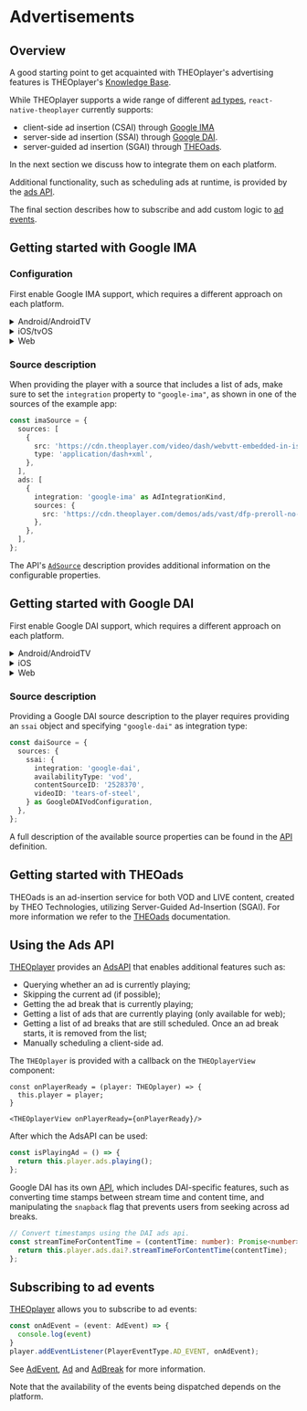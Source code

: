 # Advertisements

## Overview

A good starting point to get acquainted with THEOplayer's advertising features
is THEOplayer's [Knowledge Base](https://www.theoplayer.com/docs/theoplayer/knowledge-base/advertisement/user-guide/).

While THEOplayer supports a wide range of different
[ad types](https://www.theoplayer.com/docs/theoplayer/knowledge-base/advertisement/user-guide/#an-overview-of-theoplayers-different-ad-types),
`react-native-theoplayer` currently supports:

- client-side ad insertion (CSAI) through [Google IMA](#getting-started-with-google-ima)
- server-side ad insertion (SSAI) through [Google DAI](#getting-started-with-google-dai).
- server-guided ad insertion (SGAI) through [THEOads](#getting-started-with-theoads).

In the next section we discuss how to integrate them on each platform.

Additional functionality, such as scheduling ads at runtime, is provided by the [ads API](#using-the-ads-api).

The final section describes how to subscribe and add custom logic to [ad events](#subscribing-to-ad-events).

## Getting started with Google IMA

### Configuration

First enable Google IMA support, which requires a different approach on each platform.

<details>
<summary>Android/AndroidTV</summary>

The Android SDK is modular-based, so enabling Google IMA is limited to including
the ima extension in gradle by setting this flag in your `gradle.properties`:

```
# Enable THEOplayer Extensions (default: disabled)
THEOplayer_extensionGoogleIMA = true
```

</details>

<details>
<summary>iOS/tvOS</summary>

To enable Google IMA you can add the "GOOGLE_IMA" [feature flag](./creating-minimal-app.md#getting-started-on-ios-and-tvos) to react-native-theoplayer.json (or theoplayer-config.json)

</details>

<details>

<summary>Web</summary>

To enable Google IMA on web, it suffices to add this script in the web page's header section, as shown
in the example app's [index.html](https://github.com/THEOplayer/react-native-theoplayer/blob/develop/example/web/public/index.html):

```html

<head>
  <!-- Optionally load Google IMA/DAI libraries -->
  <script type="text/javascript" src="//imasdk.googleapis.com/js/sdkloader/ima3.js"></script>
</head>
```

</details>

### Source description

When providing the player with a source that includes a list of ads, make sure to
set the `integration` property to `"google-ima"`, as shown in one of the sources of the example app:

```typescript
const imaSource = {
  sources: [
    {
      src: 'https://cdn.theoplayer.com/video/dash/webvtt-embedded-in-isobmff/Manifest.mpd',
      type: 'application/dash+xml',
    },
  ],
  ads: [
    {
      integration: 'google-ima' as AdIntegrationKind,
      sources: {
        src: 'https://cdn.theoplayer.com/demos/ads/vast/dfp-preroll-no-skip.xml',
      },
    },
  ],
};
```

The API's [`AdSource`](../src/api/source/ads/Ads.ts) description provides additional information on
the configurable properties.

## Getting started with Google DAI

First enable Google DAI support, which requires a different approach on each platform.

<details>
<summary>Android/AndroidTV</summary>

The Android SDK is modular-based, so enabling Google DAI is limited to including
the dai extension in gradle by enabling this flag in your `gradle.properties`:

```
# Enable THEOplayer Extensions (default: disabled)
THEOplayer_extensionGoogleDAI = true
```

Note that DAI support for Android is available as of SDK version 4.3.0.
</details>

<details>
<summary>iOS</summary>

Google DAI is part of the Google IMA SDK. To enable it, you add the "GOOGLE_IMA" [feature flag](./creating-minimal-app.md#getting-started-on-ios-and-tvos) to react-native-theoplayer.json (or theoplayer-config.json)

</details>

<details>

<summary>Web</summary>

To enable Google DAI on web, it suffices to add this script in the web page's header section, as shown
in the example app's [index.html](https://github.com/THEOplayer/react-native-theoplayer/blob/develop/example/web/public/index.html):

```html

<head>
  <!-- Optionally load Google IMA/DAI libraries -->
  <script type="text/javascript" src="//imasdk.googleapis.com/js/sdkloader/ima3_dai.js"></script>
</head>
```

</details>

### Source description

Providing a Google DAI source description to the player requires providing an `ssai` object and
specifying `"google-dai"` as integration type:

```typescript
const daiSource = {
  sources: {
    ssai: {
      integration: 'google-dai',
      availabilityType: 'vod',
      contentSourceID: '2528370',
      videoID: 'tears-of-steel',
    } as GoogleDAIVodConfiguration,
  },
};
```

A full description of the available source properties can be found in the
[API](../src/api/source/ads/ssai/GoogleDAIConfiguration.ts) definition.

## Getting started with THEOads

THEOads is an ad-insertion service for both VOD and LIVE content, created by THEO Technologies,
utilizing Server-Guided Ad-Insertion (SGAI). For more information we refer to the
[THEOads](https://www.theoplayer.com/docs/theoads/) documentation.

## Using the Ads API

[THEOplayer](../src/api/player/THEOplayer.ts) provides an [AdsAPI](../src/api/ads/AdsAPI.ts) that enables additional
features
such as:

- Querying whether an ad is currently playing;
- Skipping the current ad (if possible);
- Getting the ad break that is currently playing;
- Getting a list of ads that are currently playing (only available for web);
- Getting a list of ad breaks that are still scheduled. Once an ad break starts, it is removed from the list;
- Manually scheduling a client-side ad.

The `THEOplayer` is provided with a callback on the `THEOplayerView` component:

```tsx
const onPlayerReady = (player: THEOplayer) => {
  this.player = player;
}

<THEOplayerView onPlayerReady={onPlayerReady}/>
```

After which the AdsAPI can be used:

```typescript
const isPlayingAd = () => {
  return this.player.ads.playing();
};
```

Google DAI has its own [API](../src/api/ads/GoogleDai.ts), which includes DAI-specific features, such as
converting time stamps between stream time and content time, and manipulating the `snapback` flag that prevents
users from seeking across ad breaks.

```typescript
// Convert timestamps using the DAI ads api.
const streamTimeForContentTime = (contentTime: number): Promise<number> | undefined => {
  return this.player.ads.dai?.streamTimeForContentTime(contentTime);
};
```

## Subscribing to ad events

[THEOplayer](../src/api/player/THEOplayer.ts) allows you to subscribe to ad events:

```typescript
const onAdEvent = (event: AdEvent) => {
  console.log(event)
}
player.addEventListener(PlayerEventType.AD_EVENT, onAdEvent);
```

See [AdEvent](../src/api/event/AdEvent.ts), [Ad](../src/api/ads/Ad.ts) and [AdBreak](../src/api/ads/AdBreak.ts)  for
more information.

Note that the availability of the events being dispatched depends on the platform.
